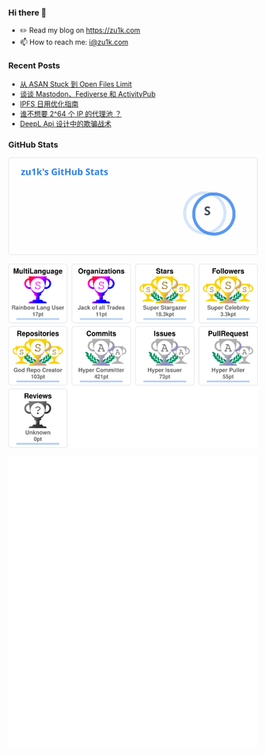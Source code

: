 ### Hi there 👋

- ✏️ Read my blog on https://zu1k.com
- 📫 How to reach me: i@zu1k.com

### Recent Posts
<!-- BLOG-POST-LIST:START -->
- [从 ASAN Stuck 到 Open Files Limit](https://zu1k.com/posts/linux/large-nofile-cause-asan-stuck/)
- [谈谈 Mastodon、Fediverse 和 ActivityPub](https://zu1k.com/posts/tutorials/p2p/fediverse/)
- [IPFS 日用优化指南](https://zu1k.com/posts/tutorials/p2p/ipfs-easy-use/)
- [谁不想要 2^64 个 IP 的代理池 ？](https://zu1k.com/posts/tutorials/http-proxy-ipv6-pool/)
- [DeepL Api 设计中的欺骗战术](https://zu1k.com/posts/thinking/deception-tactics-in-deepl-api-design/)
<!-- BLOG-POST-LIST:END -->

### GitHub Stats

![zu1k's GitHub Stats](github-stats.svg)

![zu1k's GitHub Trophies](github-trophy.svg)

<div>
  <img src="github-stats-full.svg" />
  <img src="github-langs.svg" />
</div>

